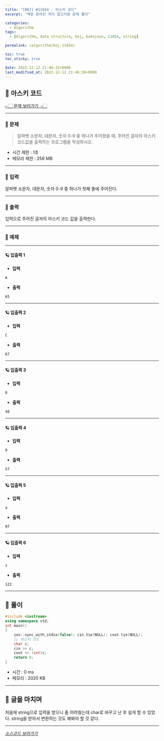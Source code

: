 ```yaml
---
title: "[BOJ] #11654 - 아스키 코드"
excerpt: "백준 온라인 저지 알고리즘 문제 풀이"

categories:
  - Algorithm
tags:
  - [Algorithm, data structure, boj, bakejoon, 11654, string]

permalink: /algorithm/boj-11654/

toc: true
toc_sticky: true

date: 2022-12-12 21:46:32+0900
last_modified_at: 2022-12-12 21:46:36+0900
---
```

 
## 👻 아스키 코드
[👉🏻 문제 보러가기 👈🏻](https://acmicpc.net/problem/11654)

***

### 🌱 문제
> 알파벳 소문자, 대문자, 숫자 0-9 중 하나가 주어졌을 때, 주어진 글자의 아스키 코드값을 출력하는 프로그램을 작성하시오.
 
- 시간 제한 : 1초
- 메모리 제한 : 256 MB

***

### 🌱 입력
알파벳 소문자, 대문자, 숫자 0-9 중 하나가 첫째 줄에 주어진다.

***

### 🌱 출력
입력으로 주어진 글자의 아스키 코드 값을 출력한다.

***

### 🌱 예제

***

#### 🪐 입출력 1
- **입력**   
```
A
```

- **출력**   
```
65
```

***

#### 🪐 입출력 2
- **입력**   
```
C
```

- **출력**   
```
67
```

***

#### 🪐 입출력 3
- **입력**   
```
0
```

- **출력**   
```
48
```

***

#### 🪐 입출력 4
- **입력**   
```
9
```

- **출력**   
```
57
```

***

#### 🪐 입출력 5
- **입력**   
```
a
```

- **출력**   
```
97
```

***

#### 🪐 입출력 6
- **입력**   
```
z
```

- **출력**   
```
122
```

***

## 👻 풀이

```c++
#include <iostream>
using namespace std;
int main()
{
    ios::sync_with_stdio(false); cin.tie(NULL); cout.tie(NULL);
    // 아스키 코드
    char c;
    cin >> c;
    cout << (int)c;
    return 0;
}
```

- 시간 : 0 ms
- 메모리 : 2020 KB

***

## 👻 글을 마치며
처음에 string으로 입력을 받으니 좀 어려웠는데 char로 바꾸고 난 후 쉽게 할 수 있었다. string을 받아서 변환하는 것도 해봐야 할 것 같다.

***

_[소스코드 보러가기](https://github.com/choi-dan-di/algorithms/blob/main/BOJ/string/11654.cpp)_